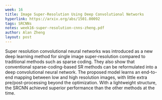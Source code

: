 ```yaml
---
week: 16
title: Image Super-Resolution Using Deep Convolutional Networks
hyperlink: https://arxiv.org/abs/1501.00092
tags: SRCNNs
notes: week16-super-resolution-cnns-zheng.pdf
author: Alan Zheng
layout: post
---
```


Super resolution convolutional neural networks was introduced as a new deep learning method for single image super-resolution compared to traditional methods such as sparse coding.  They also show that conventional sparse-coding-based SR methods can be reformulated into a deep convolutional neural network. The proposed model learns an end-to-end mapping between low and high resolution images, with little extra pre/post-processing beyond the optimization. With a lightweight structure, the SRCNN achieved superior performance than the other methods at the time.